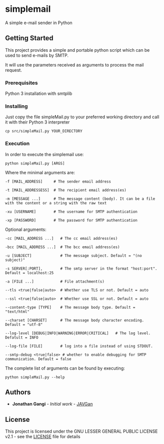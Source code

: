 # simplemail
A simple e-mail sender in Python


## Getting Started

This project provides a simple and portable python script which can be used to send e-mails by SMTP.

It will use the parameters received as arguments to process the mail request.


### Prerequisites

Python 3 installation with smtplib


### Installing

Just copy the file simpleMail.py to your preferred working directory and call it with their Python 3 interpreter

```
cp src/simpleMail.py YOUR_DIRECTORY
```



### Execution

In order to execute the simplemail use:
```
python simpleMail.py [ARGS]
```

Where the minimal arguments are:
```
-f [MAIL_ADDRESS]     # The sender email address
                    
-t [MAIL_ADDRESSESS]  # The recipient email address(es)

-m [MESSAGE ...]      # The message content (body). It can be a file with the content or a string with the raw text

-xu [USERNAME]        # The username for SMTP authentication

-xp [PASSWORD]        # The password for SMTP authentication

```

Optional arguments:
```
-cc [MAIL_ADDRESS ...]   # The cc email address(es)

-bcc [MAIL_ADDRESS ...]  # The bcc email address(es)

-u [SUBJECT]             # The message subject. Default = "(no subject)"

-s SERVER[:PORT],        # The smtp server in the format "host:port". Default = localhost:25

-a [FILE ...]            # File attachment(s)

--tls <true|false|auto>  # Whether use TLS or not. Default = auto

--ssl <true|false|auto>  # Whether use SSL or not. Default = auto

--content-type [TYPE]    # The message body type. Default = "text/html"

--charset [CHARSET]      # The message body character encoding. Default = "utf-8"

--log-level [DEBUG|INFO|WARNING|ERROR|CRITICAL]   # The log level. Defatult = INFO

--log-file [FILE]        # log into a file instead of using STDOUT.

--smtp-debug <true|false> # whether to enable debugging for SMTP communication. Default = false
```

The complete list of arguments can be found by executing:

```
python simpleMail.py --help
```



## Authors

* **Jonathan Gangi** - *Initial work* - [JAVGan](https://github.com/JAVGan/)


## License

This project is licensed under the GNU LESSER GENERAL PUBLIC LICENSE v2.1 - see the [LICENSE](LICENSE) file for details



